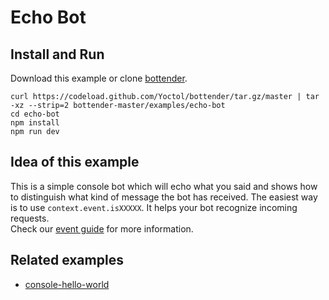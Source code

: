 # Echo Bot

## Install and Run

Download this example or clone [bottender](https://github.com/Yoctol/bottender).

```
curl https://codeload.github.com/Yoctol/bottender/tar.gz/master | tar -xz --strip=2 bottender-master/examples/echo-bot
cd echo-bot
npm install
npm run dev
```

## Idea of this example

This is a simple console bot which will echo what you said and shows how to distinguish what kind of message the bot has received. The easiest way is to use `context.event.isXXXXX`. It helps your bot recognize incoming requests.   
Check our [event guide](https://bottender.js.org/docs/APIReference-Event/) for more information.

## Related examples

- [console-hello-world](../console-hello-world)
